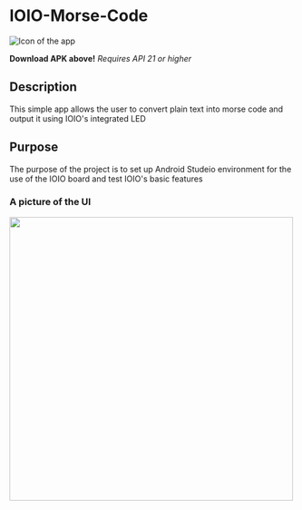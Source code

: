 # IOIO-Morse-Code
![Icon of the app](http://juanjoneri.me/img/Morse/ic_launcher.png)

**Download APK above!**
*Requires API 21 or higher*

## Description
This simple app allows the user to convert plain text into morse code and output it using IOIO's integrated LED

## Purpose
The purpose of the project is to set up Android Studeio environment for the use of the IOIO board and test IOIO's basic features

### A picture of the UI
<img src="http://juanjoneri.me/img/Morse/Screen.png" width="500"/>
